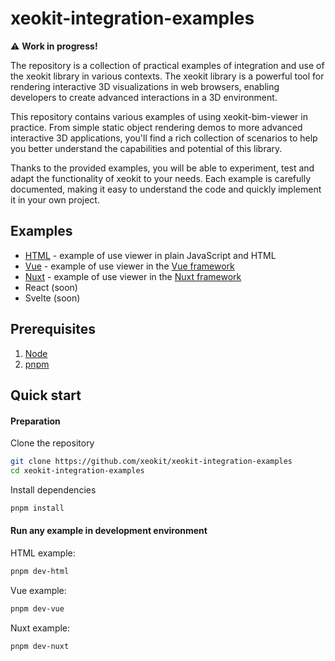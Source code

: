 # xeokit-integration-examples

⚠️ **Work in progress!**

The repository is a collection of practical examples of integration and use of the xeokit library in various contexts. The xeokit library is a powerful tool for rendering interactive 3D visualizations in web browsers, enabling developers to create advanced interactions in a 3D environment.

This repository contains various examples of using xeokit-bim-viewer in practice. From simple static object rendering demos to more advanced interactive 3D applications, you'll find a rich collection of scenarios to help you better understand the capabilities and potential of this library.

Thanks to the provided examples, you will be able to experiment, test and adapt the functionality of xeokit to your needs. Each example is carefully documented, making it easy to understand the code and quickly implement it in your own project.

## Examples

- [HTML](./apps/html/README.md) - example of use viewer in plain JavaScript and HTML
- [Vue](./apps/vue/README.md) - example of use viewer in the [Vue framework](https://vuejs.org/)
- [Nuxt](./apps/nuxt/README.md) - example of use viewer in the [Nuxt framework](https://nuxt.com/)
- React (soon)
- Svelte (soon)

## Prerequisites 

1. [Node](https://nodejs.org/en)
2. [pnpm](https://pnpm.io/installation)

## Quick start

#### Preparation

Clone the repository

```bash
git clone https://github.com/xeokit/xeokit-integration-examples
cd xeokit-integration-examples
```

Install dependencies

```bash
pnpm install
```

#### Run any example in development environment

HTML example:
```bash
pnpm dev-html
```

Vue example:
```bash
pnpm dev-vue
```

Nuxt example:
```bash
pnpm dev-nuxt
```
